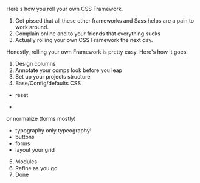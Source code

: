 ---
---

Here's how you roll your own CSS Framework.

1. Get pissed that all these other frameworks and Sass helps are a pain to work around.
2. Complain online and to your friends that everything sucks
3. Actually rolling your own CSS Framework the next day.

Honestly, rolling your own Framework is pretty easy. Here's how it goes:

1. Design
  columns
2. Annotate your comps
  look before you leap
3. Set up your projects structure
  4. Base/Config/defaults CSS
  - reset
*
or
normalize (forms mostly)
- typography
only typeography!
- buttons
- forms
- layout
  your grid

5. Modules
6. Refine as you go
7. Done
